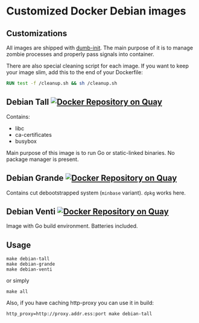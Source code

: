 # Customized Docker Debian images

## Customizations

All images are shipped with [dumb-init](https://github.com/Yelp/dumb-init).
The main purpose of it is to manage zombie processes and properly pass signals
into container.

There are also special cleaning script for each image. If you want to keep your
image slim, add this to the end of your Dockerfile:
```dockerfile
RUN test -f /cleanup.sh && sh /cleanup.sh
```

## Debian Tall [![Docker Repository on Quay](https://quay.io/repository/gravitational/debian-tall/status "Docker Repository on Quay")](https://quay.io/repository/gravitational/debian-tall)

Contains:

* libc
* ca-certificates
* busybox

Main purpose of this image is to run Go or static-linked binaries. No package
manager is present.

## Debian Grande [![Docker Repository on Quay](https://quay.io/repository/gravitational/debian-grande/status "Docker Repository on Quay")](https://quay.io/repository/gravitational/debian-grande)

Contains cut debootstrapped system (`minbase` variant). `dpkg` works here.

## Debian Venti [![Docker Repository on Quay](https://quay.io/repository/gravitational/debian-venti/status "Docker Repository on Quay")](https://quay.io/repository/gravitational/debian-venti)

Image with Go build environment. Batteries included.

## Usage

```shell
make debian-tall
make debian-grande
make debian-venti
```

or simply

```shell
make all
```

Also, if you have caching http-proxy you can use it in build:

```shell
http_proxy=http://proxy.addr.ess:port make debian-tall
```
